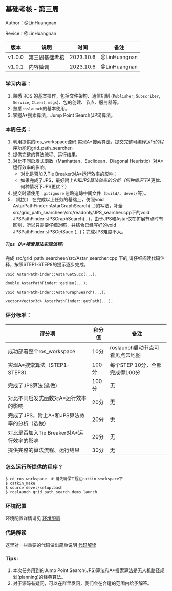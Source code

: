 ## 基础考核 - 第三周

Author：@LinHuangnan

Revice：@LinHuangnan

| 版本 | 说明 |时间|备注|
| ---- | ---- | ---- |----|
| v1.0.0 | 第三周基础考核 |2023.10.6| @LinHuangnan |
| v1.0.1 | 内容微调 | 2023.10.6 | @LinHuangnan |

### 学习内容：
1. 熟悉 ROS 的基本操作，包括文件架构、通信机制 (`Publisher`, `Subscriber`, `Service`, `Client`, `msgs`)、包的创建、节点、服务器等。
2. 熟悉`roslaunch`的基本使用。
3. 掌握A*搜索算法，Jump Point Search(JPS)算法。


### 本周任务：
1. 利用提供的ros_workspace源码,实现A*搜索算法，提交完整可编译运行的程序功能包grid_path_searcher。
2. 提供完整的算法流程、运行结果。
3. 对比不同启发式函数（Manhattan、Euclidean、Diagonal Heuristic）对A*运行效率的影响。
    - 对比是否加入Tie Breaker对A*运行效率的影响；
    - 如果完成了JPS，最好附上A*和JPS算法效率的分析（何种情况下A*更优、何种情况下JPS更优？）
4. 提交时请使用 `.gitignore` 忽略追踪中间文件（`build/`、`devel/`等）。
5. （附加） 在完成以上任务的基础上，仿照void AstarPathFinder::AstarGraphSearch(...)的写法，补全src/grid_path_searcheer/src/readonly/JPS_searcher.cpp下的void JPSPathFinder::JPSGraphSearch(...)，由于JPS和Astar仅在扩展节点时有区别，所以只需要仔细对照，并结合已经写好的void JPSPathFinder::JPSGetSucc (...)；完成JPS难度不大。

##### Tips（**A*搜索算法实现流程**）
完成 src/grid_path_searcheer/src/Astar_searcher.cpp 下的,请仔细阅读代码注释，按照STEP1-STEP8的提示逐步完成。

`void AstarPathFinder::AstarGetSucc(...);`

`double AstarPathFinder::getHeu(...);`

`void AstarPathFinder::AstarGraphSearch(...);`

`vector<Vector3d> AstarPathFinder::getPath(...);`

### **评分标准**：

| 评分项                                         | 积分值 | 备注 |
| ---------------------------------------------- | ------ | ------ |
| 成功部署整个ros_workspace     | 10分  | roslaunch启动节点可看见点云地图  |
| 实现A*搜索算法（STEP1-STEP8） | 100分 |每个STEP 10分，全部完成得100分  |
| 完成了JPS算法(选做)  |  100分   |  无 |           
| 对比不同启发式函数对A*运行效率的影响 | 20分 | 无 |
| 完成了JPS，附上A*和JPS算法效率的分析（选做）     | 20分 | 无 |
| 对比是否加入Tie Breaker对A*运行效率的影响     | 20分 | 无 |
| 提供完整的算法流程、运行结果     | 30分 | 无 |

### **怎么运行所提供的程序？**

```shell
$ cd ros_workspace  # 请先确保工程在catkin workspace下
$ catkin_make  
$ source devel/setup.bash
$ roslaunch grid_path_search demo.launch
```
### **环境配置**
环境配置详情请见 [环境配置](./environment_setup.md)

### **代码解读**

这里对一些重要的代码做出简单说明 [代码解读](./code_explanation.md)

### **Tips:**

1. 本次任务用到的Jump Point Search(JPS)算法和A*搜索算法是无人机路径规划(planning)的经典算法。
2. 对于源码有疑问，可以在群里发问，我们会在合适的范围内给予解答。
